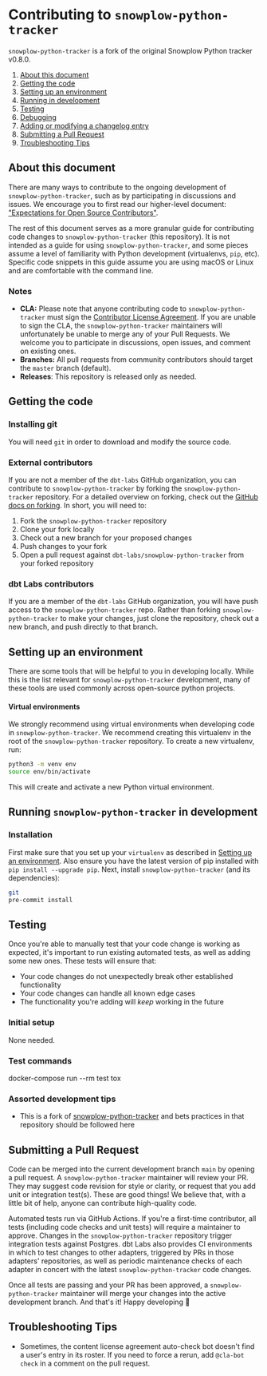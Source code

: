 # Contributing to `snowplow-python-tracker`

`snowplow-python-tracker` is a fork of the original Snowplow Python tracker v0.8.0.


1. [About this document](#about-this-document)
2. [Getting the code](#getting-the-code)
3. [Setting up an environment](#setting-up-an-environment)
4. [Running in development](#running-snowplow-python-tracker-in-development)
5. [Testing](#testing)
6. [Debugging](#debugging)
7. [Adding or modifying a changelog entry](#adding-or-modifying-a-changelog-entry)
8. [Submitting a Pull Request](#submitting-a-pull-request)
9. [Troubleshooting Tips](#troubleshooting-tips)

## About this document

There are many ways to contribute to the ongoing development of `snowplow-python-tracker`, such as by participating in discussions and issues. We encourage you to first read our higher-level document: ["Expectations for Open Source Contributors"](https://docs.getdbt.com/docs/contributing/oss-expectations).

The rest of this document serves as a more granular guide for contributing code changes to `snowplow-python-tracker` (this repository). It is not intended as a guide for using `snowplow-python-tracker`, and some pieces assume a level of familiarity with Python development (virtualenvs, `pip`, etc). Specific code snippets in this guide assume you are using macOS or Linux and are comfortable with the command line.

### Notes

- **CLA:** Please note that anyone contributing code to `snowplow-python-tracker` must sign the [Contributor License Agreement](https://docs.getdbt.com/docs/contributor-license-agreements). If you are unable to sign the CLA, the `snowplow-python-tracker` maintainers will unfortunately be unable to merge any of your Pull Requests. We welcome you to participate in discussions, open issues, and comment on existing ones.
- **Branches:** All pull requests from community contributors should target the `master` branch (default).
- **Releases**: This repository is released only as needed.

## Getting the code

### Installing git

You will need `git` in order to download and modify the source code.

### External contributors

If you are not a member of the `dbt-labs` GitHub organization, you can contribute to `snowplow-python-tracker` by forking the `snowplow-python-tracker` repository. For a detailed overview on forking, check out the [GitHub docs on forking](https://help.github.com/en/articles/fork-a-repo). In short, you will need to:

1. Fork the `snowplow-python-tracker` repository
2. Clone your fork locally
3. Check out a new branch for your proposed changes
4. Push changes to your fork
5. Open a pull request against `dbt-labs/snowplow-python-tracker` from your forked repository

### dbt Labs contributors

If you are a member of the `dbt-labs` GitHub organization, you will have push access to the `snowplow-python-tracker` repo. Rather than forking `snowplow-python-tracker` to make your changes, just clone the repository, check out a new branch, and push directly to that branch.

## Setting up an environment

There are some tools that will be helpful to you in developing locally. While this is the list relevant for `snowplow-python-tracker` development, many of these tools are used commonly across open-source python projects.

#### Virtual environments

We strongly recommend using virtual environments when developing code in `snowplow-python-tracker`. We recommend creating this virtualenv
in the root of the `snowplow-python-tracker` repository. To create a new virtualenv, run:
```sh
python3 -m venv env
source env/bin/activate
```

This will create and activate a new Python virtual environment.

## Running `snowplow-python-tracker` in development

### Installation

First make sure that you set up your `virtualenv` as described in [Setting up an environment](#setting-up-an-environment).  Also ensure you have the latest version of pip installed with `pip install --upgrade pip`. Next, install `snowplow-python-tracker` (and its dependencies):

```sh
git
pre-commit install
```

## Testing

Once you're able to manually test that your code change is working as expected, it's important to run existing automated tests, as well as adding some new ones. These tests will ensure that:
- Your code changes do not unexpectedly break other established functionality
- Your code changes can handle all known edge cases
- The functionality you're adding will _keep_ working in the future

### Initial setup

None needed.

### Test commands

docker-compose run --rm test tox


### Assorted development tips
* This is a fork of [snowplow-python-tracker](https://github.com/snowplow/snowplow-python-tracker) and bets practices in that repository should be followed here

## Submitting a Pull Request

Code can be merged into the current development branch `main` by opening a pull request. A `snowplow-python-tracker` maintainer will review your PR. They may suggest code revision for style or clarity, or request that you add unit or integration test(s). These are good things! We believe that, with a little bit of help, anyone can contribute high-quality code.

Automated tests run via GitHub Actions. If you're a first-time contributor, all tests (including code checks and unit tests) will require a maintainer to approve. Changes in the `snowplow-python-tracker` repository trigger integration tests against Postgres. dbt Labs also provides CI environments in which to test changes to other adapters, triggered by PRs in those adapters' repositories, as well as periodic maintenance checks of each adapter in concert with the latest `snowplow-python-tracker` code changes.

Once all tests are passing and your PR has been approved, a `snowplow-python-tracker` maintainer will merge your changes into the active development branch. And that's it! Happy developing :tada:

## Troubleshooting Tips
- Sometimes, the content license agreement auto-check bot doesn't find a user's entry in its roster. If you need to force a rerun, add `@cla-bot check` in a comment on the pull request.
